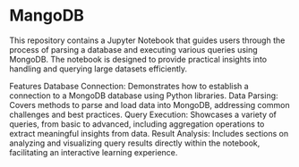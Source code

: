 # MangoDB
This repository contains a Jupyter Notebook that guides users through the process of parsing a database and executing various queries using MongoDB. The notebook is designed to provide practical insights into handling and querying large datasets efficiently.

Features
Database Connection: Demonstrates how to establish a connection to a MongoDB database using Python libraries.
Data Parsing: Covers methods to parse and load data into MongoDB, addressing common challenges and best practices.
Query Execution: Showcases a variety of queries, from basic to advanced, including aggregation operations to extract meaningful insights from data.
Result Analysis: Includes sections on analyzing and visualizing query results directly within the notebook, facilitating an interactive learning experience.
